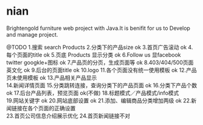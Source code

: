 nian
====

Brightengold furniture web project with Java.It is benifit for us to Develop and manage project.

@TODO
1.搜索 search Products
2.分类下的产品size									ok
3.首页广告滚动										ok
4.每个页面的title									ok
5.页底 Products 显示分类								ok
6.Follow us 显facebook twitter googkle+图标		ok
7.产品页的分页，生成页面等								ok
8.403/404/500页面　英文化							ok
9.后台的页面title									ok
10.logo
11.各个页面没有统一使用模板								ok
12.产品页未使用模板									ok
13.产品相关产品显示												
14.新闻详情页面
15.分类跳转连接，查询分类下的产品页面							ok
16.分类下产品个数　									ok
17.后台产品列表，预览页面								ok(不做)
18.标题模式／产品模式/info模式								
19.网站关键字										ok
20.网站底部设置										ok
21.添加、编辑商品分类增加两级								ok
22.新闻链接在各个页面的正确设置		
23.首页公司信息介绍展示优化
24.首页新闻链接不对			

